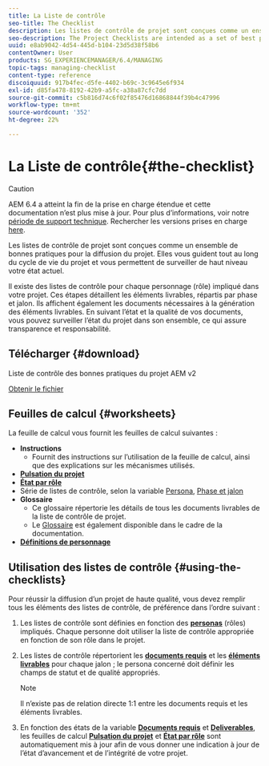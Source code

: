 ```yaml
---
title: La Liste de contrôle
seo-title: The Checklist
description: Les listes de contrôle de projet sont conçues comme un ensemble de bonnes pratiques pour la diffusion du projet. Elles vous guident tout au long du cycle de vie du projet et vous permettent de surveiller de haut niveau votre état actuel.
seo-description: The Project Checklists are intended as a set of best practices for project delivery. They guide you through all phases of the project life cycle and provide high level monitoring of your current status.
uuid: e8ab9042-4d54-445d-b104-23d5d38f58b6
contentOwner: User
products: SG_EXPERIENCEMANAGER/6.4/MANAGING
topic-tags: managing-checklist
content-type: reference
discoiquuid: 917b4fec-d5fe-4402-b69c-3c9645e6f934
exl-id: d85fa478-8192-42b9-a5fc-a38a87cfc7dd
source-git-commit: c5b816d74c6f02f85476d16868844f39b4c47996
workflow-type: tm+mt
source-wordcount: '352'
ht-degree: 22%

---
```


# La Liste de contrôle{#the-checklist}

>[!CAUTION]
>
>AEM 6.4 a atteint la fin de la prise en charge étendue et cette documentation n’est plus mise à jour. Pour plus d’informations, voir notre [période de support technique](https://helpx.adobe.com/fr/support/programs/eol-matrix.html). Rechercher les versions prises en charge [here](https://experienceleague.adobe.com/docs/?lang=fr).

Les listes de contrôle de projet sont conçues comme un ensemble de bonnes pratiques pour la diffusion du projet. Elles vous guident tout au long du cycle de vie du projet et vous permettent de surveiller de haut niveau votre état actuel.

Il existe des listes de contrôle pour chaque personnage (rôle) impliqué dans votre projet. Ces étapes détaillent les éléments livrables, répartis par phase et jalon. Ils affichent également les documents nécessaires à la génération des éléments livrables. En suivant l’état et la qualité de vos documents, vous pouvez surveiller l’état du projet dans son ensemble, ce qui assure transparence et responsabilité.

## Télécharger {#download}

Liste de contrôle des bonnes pratiques du projet AEM v2

[Obtenir le fichier](assets/aem_project_bp_checklistv2-64.xlsx)

## Feuilles de calcul {#worksheets}

La feuille de calcul vous fournit les feuilles de calcul suivantes :

* **Instructions**
   * Fournit des instructions sur l’utilisation de la feuille de calcul, ainsi que des explications sur les mécanismes utilisés.
* **[Pulsation du projet](/help/managing/best-practices.md#project-heartbeat-dashboard)**
* **[État par rôle](/help/managing/best-practices.md#status-by-role)**
* Série de listes de contrôle, selon la variable [Persona](/help/managing/best-practices.md#persona), [Phase et jalon](/help/managing/best-practices.md#phases-and-milestones)
* **Glossaire**
   * Ce glossaire répertorie les détails de tous les documents livrables de la liste de contrôle de projet.
   * Le [Glossaire](/help/managing/best-practices-glossary.md) est également disponible dans le cadre de la documentation.
* **[Définitions de personnage](/help/managing/best-practices.md#persona)**

## Utilisation des listes de contrôle {#using-the-checklists}

Pour réussir la diffusion d’un projet de haute qualité, vous devez remplir tous les éléments des listes de contrôle, de préférence dans l’ordre suivant :

1. Les listes de contrôle sont définies en fonction des **[personas](/help/managing/best-practices.md#persona)** (rôles) impliqués. Chaque personne doit utiliser la liste de contrôle appropriée en fonction de son rôle dans le projet.
1. Les listes de contrôle répertorient les **[documents requis](/help/managing/best-practices.md#required-documents)** et les **[éléments livrables](/help/managing/best-practices.md#deliverables)** pour chaque jalon ; le persona concerné doit définir les champs de statut et de qualité appropriés.

   >[!NOTE]
   >
   >Il n’existe pas de relation directe 1:1 entre les documents requis et les éléments livrables.

1. En fonction des états de la variable **[Documents requis](/help/managing/best-practices.md#required-documents)** et **[Deliverables](/help/managing/best-practices.md#deliverables)**, les feuilles de calcul **[Pulsation du projet](/help/managing/best-practices.md#project-heartbeat-dashboard)** et **[État par rôle](/help/managing/best-practices.md#status-by-role)** sont automatiquement mis à jour afin de vous donner une indication à jour de l’état d’avancement et de l’intégrité de votre projet.
